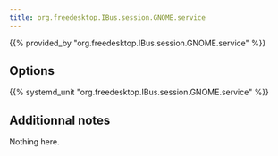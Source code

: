 ```yaml
---
title: org.freedesktop.IBus.session.GNOME.service
---
```


{{% provided_by "org.freedesktop.IBus.session.GNOME.service" %}}

## Options

{{% systemd_unit "org.freedesktop.IBus.session.GNOME.service" %}}

## Additionnal notes

Nothing here.
